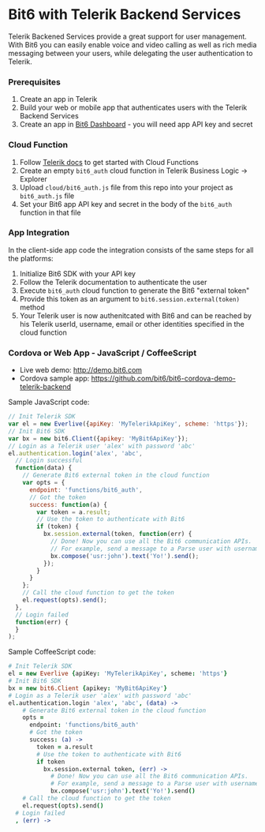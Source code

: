 # Bit6 with Telerik Backend Services

Telerik Backened Services provide a great support for user management. With Bit6 you can easily enable voice and video calling as well as rich media messaging between your users, while delegating the user authentication to Telerik.

### Prerequisites

1. Create an app in Telerik
2. Build your web or mobile app that authenticates users with the Telerik Backend Services
3. Create an app in [Bit6 Dashboard](https://dashboard.bit6.com) - you will need app API key and secret

### Cloud Function

1. Follow [Telerik docs](http://docs.telerik.com/platform/backend-services/javascript/server-side-logic/cloud-code/cloud-functions/cloud-functions-getting-started) to get started with Cloud Functions
2. Create an empty `bit6_auth` cloud function in Telerik Business Logic -> Explorer
3. Upload `cloud/bit6_auth.js` file from this repo into your project as `bit6_auth.js` file
4. Set your Bit6 app API key and secret in the body of the `bit6_auth` function in that file

### App Integration
In the client-side app code the integration consists of the same steps for all the platforms:

1. Initialize Bit6 SDK with your API key
2. Follow the Telerik documentation to authenticate the user
3. Execute `bit6_auth` cloud function to generate the Bit6 "external token"
4. Provide this token as an argument to `bit6.session.external(token)` method
5. Your Telerik user is now authenitcated with Bit6 and can be reached by his Telerik userId, username, email or other identities specified in the cloud function

### Cordova or Web App - JavaScript / CoffeeScript

* Live web demo: http://demo.bit6.com
* Cordova sample app: https://github.com/bit6/bit6-cordova-demo-telerik-backend

Sample JavaScript code:
```js
// Init Telerik SDK
var el = new Everlive({apiKey: 'MyTelerikApiKey', scheme: 'https'});
// Init Bit6 SDK
var bx = new bit6.Client({apikey: 'MyBit6ApiKey'});
// Login as a Telerik user 'alex' with password 'abc'
el.authentication.login('alex', 'abc',
  // Login successful
  function(data) {
    // Generate Bit6 external token in the cloud function
    var opts = {
      endpoint: 'functions/bit6_auth',
      // Got the token
      success: function(a) {
        var token = a.result;
        // Use the token to authenticate with Bit6
        if (token) {
          bx.session.external(token, function(err) {
            // Done! Now you can use all the Bit6 communication APIs.
            // For example, send a message to a Parse user with username 'john'
            bx.compose('usr:john').text('Yo!').send();
          });
        }
      }
    };
    // Call the cloud function to get the token
    el.request(opts).send();
  },
  // Login failed
  function(err) {
  }
);
```

Sample CoffeeScript code:
```coffee
# Init Telerik SDK
el = new Everlive {apiKey: 'MyTelerikApiKey', scheme: 'https'}
# Init Bit6 SDK
bx = new bit6.Client {apikey: 'MyBit6ApiKey'}
# Login as a Telerik user 'alex' with password 'abc'
el.authentication.login 'alex', 'abc', (data) ->
    # Generate Bit6 external token in the cloud function
    opts =
      endpoint: 'functions/bit6_auth'
      # Got the token
      success: (a) ->
        token = a.result
        # Use the token to authenticate with Bit6
        if token
          bx.session.external token, (err) ->
            # Done! Now you can use all the Bit6 communication APIs.
            # For example, send a message to a Parse user with username 'john'
            bx.compose('usr:john').text('Yo!').send()
    # Call the cloud function to get the token
    el.request(opts).send()
  # Login failed
  , (err) ->
```
